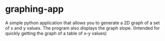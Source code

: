 # graphing-app
A simple python application that allows you to generate a 2D graph of a set of x and y values. The program also displays the graph slope. (Intended for quickly getting the graph of a table of x-y values)
